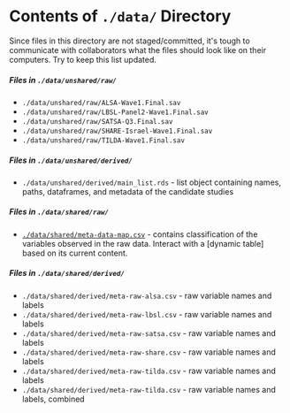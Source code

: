 Contents of `./data/` Directory
=========
Since files in this directory are not staged/committed, it's tough to communicate with collaborators what the files should look like on their computers.  Try to keep this list updated.

##### Files in `./data/unshared/raw/`

- `./data/unshared/raw/ALSA-Wave1.Final.sav`  
- `./data/unshared/raw/LBSL-Panel2-Wave1.Final.sav`  
- `./data/unshared/raw/SATSA-Q3.Final.sav`   
- `./data/unshared/raw/SHARE-Israel-Wave1.Final.sav`  
- `./data/unshared/raw/TILDA-Wave1.Final.sav`    

##### Files in `./data/unshared/derived/`

- `./data/unshared/derived/main_list.rds` - list object containing names, paths, dataframes, and metadata of the candidate studies

##### Files in `./data/shared/raw/`  
- [`./data/shared/meta-data-map.csv`](https://github.com/IALSA/ialsa-2016-groningen/blob/master/data/shared/meta-data-map.csv) - contains classification of the variables observed in the raw data. Interact with a [dynamic table] based on its current content. 

##### Files in `./data/shared/derived/`   
- `./data/shared/derived/meta-raw-alsa.csv` - raw variable names and labels 
- `./data/shared/derived/meta-raw-lbsl.csv`  - raw variable names and labels 
- `./data/shared/derived/meta-raw-satsa.csv` - raw variable names and labels 
- `./data/shared/derived/meta-raw-share.csv` - raw variable names and labels 
- `./data/shared/derived/meta-raw-tilda.csv` - raw variable names and labels 
- `./data/shared/derived/meta-raw-tilda.csv` - raw variable names and labels, combined
